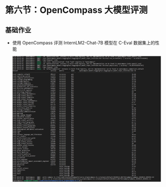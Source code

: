 # 第六节：OpenCompass 大模型评测



## 基础作业

- 使用 OpenCompass 评测 InternLM2-Chat-7B 模型在 C-Eval 数据集上的性能

  ![2](images/2.png)
